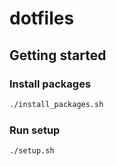 # dotfiles

## Getting started

### Install packages

```bash
./install_packages.sh
```

### Run setup

```bash
./setup.sh
```
